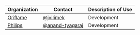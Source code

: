 | Organization                | Contact                                    | Description of Use            |
| --------------------------- | ------------------------------------------ | ----------------------------- |
| [Oriflame](https://www.linkedin.com/company/oriflame-software) | [@jvilimek](https://github.com/jvilimek)       | Development                   |
| [Philips](https://www.philips.com/) | [@anand-tyagaraj](https://github.com/anand-tyagaraj)       | Development                   |
